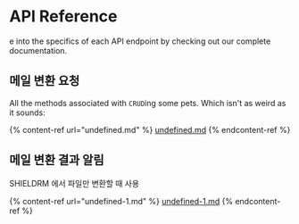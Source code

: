 # API Reference

e into the specifics of each API endpoint by checking out our complete documentation.

## 메일 변환 요청

All the methods associated with `CRUD`ing some pets. Which isn't as weird as it sounds:

{% content-ref url="undefined.md" %}
[undefined.md](undefined.md)
{% endcontent-ref %}

## 메일 변환 결과 알림

SHIELDRM 에서 파일만 변환할 때 사용

{% content-ref url="undefined-1.md" %}
[undefined-1.md](undefined-1.md)
{% endcontent-ref %}
